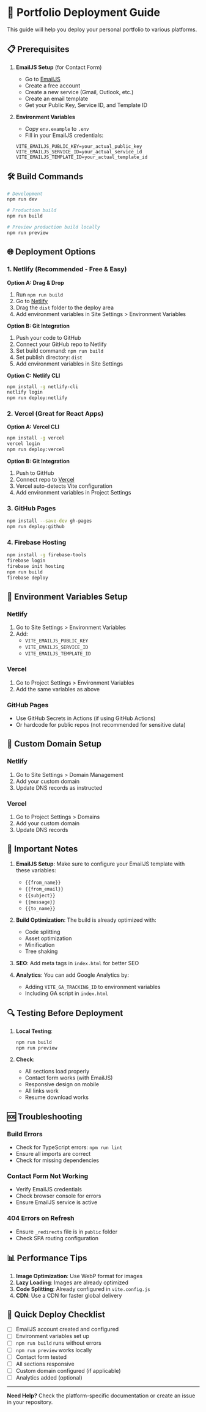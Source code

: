 # 🚀 Portfolio Deployment Guide

This guide will help you deploy your personal portfolio to various platforms.

## 📋 Prerequisites

1. **EmailJS Setup** (for Contact Form)
   - Go to [EmailJS](https://www.emailjs.com/)
   - Create a free account
   - Create a new service (Gmail, Outlook, etc.)
   - Create an email template
   - Get your Public Key, Service ID, and Template ID

2. **Environment Variables**
   - Copy `env.example` to `.env`
   - Fill in your EmailJS credentials:
   ```
   VITE_EMAILJS_PUBLIC_KEY=your_actual_public_key
   VITE_EMAILJS_SERVICE_ID=your_actual_service_id
   VITE_EMAILJS_TEMPLATE_ID=your_actual_template_id
   ```

## 🛠️ Build Commands

```bash
# Development
npm run dev

# Production build
npm run build

# Preview production build locally
npm run preview
```

## 🌐 Deployment Options

### 1. Netlify (Recommended - Free & Easy)

**Option A: Drag & Drop**
1. Run `npm run build`
2. Go to [Netlify](https://netlify.com)
3. Drag the `dist` folder to the deploy area
4. Add environment variables in Site Settings > Environment Variables

**Option B: Git Integration**
1. Push your code to GitHub
2. Connect your GitHub repo to Netlify
3. Set build command: `npm run build`
4. Set publish directory: `dist`
5. Add environment variables in Site Settings

**Option C: Netlify CLI**
```bash
npm install -g netlify-cli
netlify login
npm run deploy:netlify
```

### 2. Vercel (Great for React Apps)

**Option A: Vercel CLI**
```bash
npm install -g vercel
vercel login
npm run deploy:vercel
```

**Option B: Git Integration**
1. Push to GitHub
2. Connect repo to [Vercel](https://vercel.com)
3. Vercel auto-detects Vite configuration
4. Add environment variables in Project Settings

### 3. GitHub Pages

```bash
npm install --save-dev gh-pages
npm run deploy:github
```

### 4. Firebase Hosting

```bash
npm install -g firebase-tools
firebase login
firebase init hosting
npm run build
firebase deploy
```

## 🔧 Environment Variables Setup

### Netlify
1. Go to Site Settings > Environment Variables
2. Add:
   - `VITE_EMAILJS_PUBLIC_KEY`
   - `VITE_EMAILJS_SERVICE_ID`
   - `VITE_EMAILJS_TEMPLATE_ID`

### Vercel
1. Go to Project Settings > Environment Variables
2. Add the same variables as above

### GitHub Pages
- Use GitHub Secrets in Actions (if using GitHub Actions)
- Or hardcode for public repos (not recommended for sensitive data)

## 📱 Custom Domain Setup

### Netlify
1. Go to Site Settings > Domain Management
2. Add your custom domain
3. Update DNS records as instructed

### Vercel
1. Go to Project Settings > Domains
2. Add your custom domain
3. Update DNS records

## 🚨 Important Notes

1. **EmailJS Setup**: Make sure to configure your EmailJS template with these variables:
   - `{{from_name}}`
   - `{{from_email}}`
   - `{{subject}}`
   - `{{message}}`
   - `{{to_name}}`

2. **Build Optimization**: The build is already optimized with:
   - Code splitting
   - Asset optimization
   - Minification
   - Tree shaking

3. **SEO**: Add meta tags in `index.html` for better SEO

4. **Analytics**: You can add Google Analytics by:
   - Adding `VITE_GA_TRACKING_ID` to environment variables
   - Including GA script in `index.html`

## 🔍 Testing Before Deployment

1. **Local Testing**:
   ```bash
   npm run build
   npm run preview
   ```

2. **Check**:
   - All sections load properly
   - Contact form works (with EmailJS)
   - Responsive design on mobile
   - All links work
   - Resume download works

## 🆘 Troubleshooting

### Build Errors
- Check for TypeScript errors: `npm run lint`
- Ensure all imports are correct
- Check for missing dependencies

### Contact Form Not Working
- Verify EmailJS credentials
- Check browser console for errors
- Ensure EmailJS service is active

### 404 Errors on Refresh
- Ensure `_redirects` file is in `public` folder
- Check SPA routing configuration

## 📊 Performance Tips

1. **Image Optimization**: Use WebP format for images
2. **Lazy Loading**: Images are already optimized
3. **Code Splitting**: Already configured in `vite.config.js`
4. **CDN**: Use a CDN for faster global delivery

## 🎯 Quick Deploy Checklist

- [ ] EmailJS account created and configured
- [ ] Environment variables set up
- [ ] `npm run build` runs without errors
- [ ] `npm run preview` works locally
- [ ] Contact form tested
- [ ] All sections responsive
- [ ] Custom domain configured (if applicable)
- [ ] Analytics added (optional)

---

**Need Help?** Check the platform-specific documentation or create an issue in your repository.
